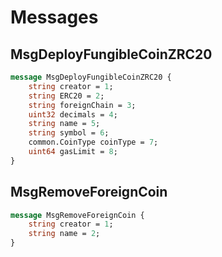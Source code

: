 # Messages

## MsgDeployFungibleCoinZRC20

```proto
message MsgDeployFungibleCoinZRC20 {
	string creator = 1;
	string ERC20 = 2;
	string foreignChain = 3;
	uint32 decimals = 4;
	string name = 5;
	string symbol = 6;
	common.CoinType coinType = 7;
	uint64 gasLimit = 8;
}
```

## MsgRemoveForeignCoin

```proto
message MsgRemoveForeignCoin {
	string creator = 1;
	string name = 2;
}
```

